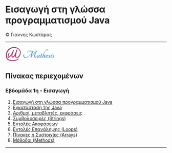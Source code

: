# Εισαγωγή στη γλώσσα προγραμματισμού Java 
© Γιάννης Κωστάρας

---

[![Mathesis](../../assets/mathesis.png)](http://mathesis.cup.gr)

## Πίνακας περιεχομένων
### Εβδομάδα 1η - Εισαγωγή
1. [Εισαγωγή στη γλώσσα προγραμματισμού Java](1.1-JavaHistory/README.md) 
2. [Εγκατάσταση της Java](1.2-Installation/README.md) 
3. [Αριθμοί, μεταβλητές, εκφράσεις](1.3-JavaBasics/README.md) 
4. [Συμβολοσειρές (Strings)](1.4-Strings/README.md) 
5. [Εντολές Αποφάσεων](1.5-ControlStatements/README.md) 
6. [Εντολές Επανάληψης (Loops)](1.6-Loops/README.md) 
7. [Πίνακες ή Συστοιχίες (Arrays)](1.7-Arrays/README.md) 
8. [Μέθοδοι (Methods)](1.8-Methods/README.md)  

---
